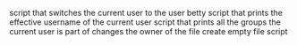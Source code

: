 script that switches the current user to the user betty
script that prints the effective username of the current user
script that prints all the groups the current user is part of
changes the owner of the file
create empty file script
